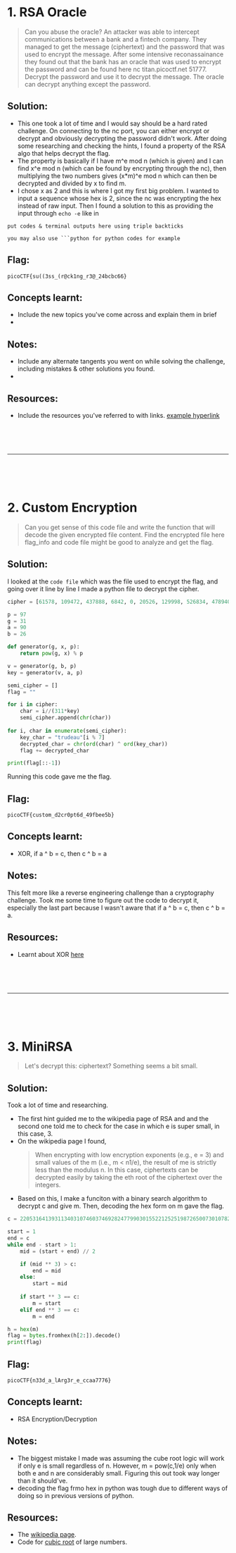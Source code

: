 # 1. RSA Oracle
> Can you abuse the oracle? An attacker was able to intercept communications between a bank and a fintech company. They managed to get the message (ciphertext) and the password that was used to encrypt the message. After some intensive reconassainance they found out that the bank has an oracle that was used to encrypt the password and can be found here nc titan.picoctf.net 51777. Decrypt the password and use it to decrypt the message. The oracle can decrypt anything except the password.

## Solution:

- This one took a lot of time and I would say should be a hard rated challenge. On connecting to the nc port, you can either encrypt or decrypt and obviously decrypting the password didn't work. After doing some researching and checking the hints, I found a property of the RSA algo that helps decrypt the flag.
- The property is basically if I have m^e mod n (which is given) and I can find x^e mod n (which can be found by encrypting through the nc), then multiplying the two numbers gives (x*m)^e mod n which can then be decrypted and divided by x to find m.
- I chose x as 2 and this is where I got my first big problem. I wanted to input a sequence whose hex is 2, since the nc was encrypting the hex instead of raw input. Then I found a solution to this as providing the input through `echo -e` like in 
```
put codes & terminal outputs here using triple backticks

you may also use ```python for python codes for example
```

## Flag:

```
picoCTF{su((3ss_(r@ck1ng_r3@_24bcbc66}
```

## Concepts learnt:

- Include the new topics you've come across and explain them in brief
- 

## Notes:

- Include any alternate tangents you went on while solving the challenge, including mistakes & other solutions you found.
- 

## Resources:

- Include the resources you've referred to with links. [example hyperlink](https://google.com)

<br><br><br>
***
<br><br><br>


# 2. Custom Encryption

> Can you get sense of this code file and write the function that will decode the given encrypted file content. Find the encrypted file here flag_info and code file might be good to analyze and get the flag. 

## Solution:

I looked at the `code file` which was the file used to encrypt the flag, and going over it line by line I made a python file to decrypt the cipher.

```python
cipher = [61578, 109472, 437888, 6842, 0, 20526, 129998, 526834, 478940, 287364, 0, 567886, 143682, 34210, 465256, 0, 150524, 588412, 6842, 424204, 164208, 184734, 41052, 41052, 116314, 41052, 177892, 348942, 218944, 335258, 177892, 47894, 82104, 116314]

p = 97
g = 31
a = 90
b = 26

def generator(g, x, p):
    return pow(g, x) % p

v = generator(g, b, p)
key = generator(v, a, p)

semi_cipher = []
flag = ""

for i in cipher:
    char = i//(311*key)
    semi_cipher.append(chr(char))
    
for i, char in enumerate(semi_cipher):
    key_char = "trudeau"[i % 7]
    decrypted_char = chr(ord(char) ^ ord(key_char))
    flag += decrypted_char

print(flag[::-1])
```
Running this code gave me the flag.

## Flag:

```
picoCTF{custom_d2cr0pt6d_49fbee5b}
```

## Concepts learnt:

- XOR, if a ^ b = c, then c ^ b = a

## Notes:

This felt more like a reverse engineering challenge than a cryptography challenge. Took me some time to figure out the code to decrypt it, especially the last part because I wasn't aware that if a ^ b = c, then c ^ b = a.

## Resources:

- Learnt about XOR [here](https://www.geeksforgeeks.org/dsa/xor-cipher/)

<br><br><br>
***
<br><br><br>


# 3. MiniRSA

> Let's decrypt this: ciphertext? Something seems a bit small.

## Solution:
Took a lot of time and researching.
- The first hint guided me to the wikipedia page of RSA and and the second one told me to check for the case in which e is super small, in this case, 3.
- On the wikipedia page I found,
  > When encrypting with low encryption exponents (e.g., e = 3) and small values of the m (i.e., m < n1/e), the result of me is strictly less than the modulus n. In this case, ciphertexts can be decrypted easily by taking the eth root of the ciphertext over the integers.
- Based on this, I make a funciton with a binary search algorithm to decrypt c and give m. Then, decoding the hex form on m gave the flag.


```python
c = 2205316413931134031074603746928247799030155221252519872650073010782049179856976080512716237308882294226369300412719995904064931819531456392957957122459640736424089744772221933500860936331459280832211445548332429338572369823704784625368933 

start = 1
end = c
while end - start > 1:
    mid = (start + end) // 2

    if (mid ** 3) > c:
        end = mid
    else:
        start = mid
    
    if start ** 3 == c:
        m = start
    elif end ** 3 == c:
        m = end

h = hex(m)
flag = bytes.fromhex(h[2:]).decode()
print(flag) 
```

## Flag:

```
picoCTF{n33d_a_lArg3r_e_ccaa7776}
```

## Concepts learnt:

- RSA Encryption/Decryption

## Notes:

- The biggest mistake I made was assuming the cube root logic will work if only e is small regardless of n. However, m = pow(c,1/e) only when both e and n are considerably small. Figuring this out took way longer than it should've.
- decoding the flag frmo hex in python was tough due to different ways of doing so in previous versions of python.

## Resources:

- The [wikipedia page](https://en.wikipedia.org/wiki/RSA_cryptosystem).
- Code for [cubic root](https://www.geeksforgeeks.org/python/python-program-for-find-cubic-root-of-a-number/) of large numbers.

